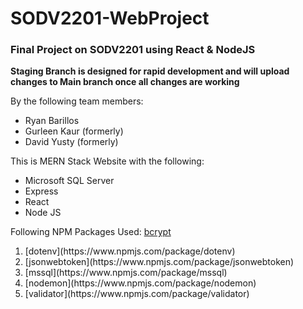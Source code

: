 # SODV2201-WebProject

### Final Project on SODV2201 using React &amp; NodeJS

**Staging Branch is designed for rapid development and will upload changes to Main branch once all changes are working**

By the following team members:

- Ryan Barillos
- Gurleen Kaur (formerly)
- David Yusty (formerly)

This is MERN Stack Website with the following:

- Microsoft SQL Server
- Express
- React
- Node JS

Following NPM Packages Used:
[bcrypt](https://www.npmjs.com/package/bcrypt)

<ol>

<li>[dotenv](https://www.npmjs.com/package/dotenv)</li>
<li>[jsonwebtoken](https://www.npmjs.com/package/jsonwebtoken)</li>
<li>[mssql](https://www.npmjs.com/package/mssql)</li>
<li>[nodemon](https://www.npmjs.com/package/nodemon)</li>
<li>[validator](https://www.npmjs.com/package/validator)</li>
</ol>
